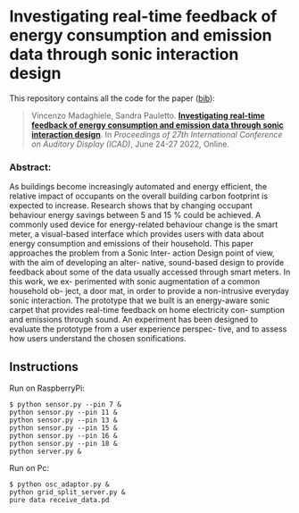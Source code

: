 # Investigating real-time feedback of energy consumption and emission data through sonic interaction design

This repository contains all the code for the paper ([bib](./investigating.bib)):

> Vincenzo Madaghiele, Sandra Pauletto.
> [**Investigating real-time feedback of energy consumption and emission data through sonic interaction design**]().
> In _Proceedings of 27th International Conference on Auditory Display (ICAD)_, June 24-27 2022, Online.


### Abstract:
As buildings become increasingly automated and energy efficient, the relative impact of occupants on the overall building carbon footprint is expected to increase. Research shows that by changing occupant behaviour energy savings between 5 and 15 % could be achieved. A commonly used device for energy-related behaviour change is the smart meter, a visual-based interface which provides users with data about energy consumption and emissions of their household.
This paper approaches the problem from a Sonic Inter- action Design point of view, with the aim of developing an alter- native, sound-based design to provide feedback about some of the data usually accessed through smart meters. In this work, we ex- perimented with sonic augmentation of a common household ob- ject, a door mat, in order to provide a non-intrusive everyday sonic interaction. The prototype that we built is an energy-aware sonic carpet that provides real-time feedback on home electricity con- sumption and emissions through sound. An experiment has been designed to evaluate the prototype from a user experience perspec- tive, and to assess how users understand the chosen sonifications.


## Instructions
Run on RaspberryPi:
```
$ python sensor.py --pin 7 &
python sensor.py --pin 11 &
python sensor.py --pin 13 &
python sensor.py --pin 15 &
python sensor.py --pin 16 &
python sensor.py --pin 18 &
python server.py &
```
Run on Pc:
```
$ python osc_adaptor.py &
python grid_split_server.py &
pure data receive_data.pd
```
